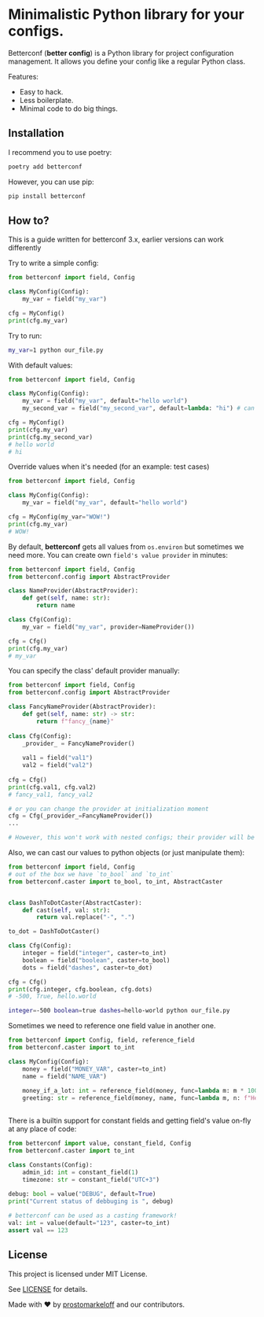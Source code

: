 # Minimalistic Python library for your configs.

Betterconf (**better config**) is a Python library for project configuration
management. It allows you define your config like a regular Python class.

Features:

* Easy to hack.
* Less boilerplate.
* Minimal code to do big things.

## Installation

I recommend you to use poetry:

```sh
poetry add betterconf
```

However, you can use pip:

```sh
pip install betterconf
```

## How to?

This is a guide written for betterconf 3.x, earlier versions can work differently

Try to write a simple config:
```python
from betterconf import field, Config

class MyConfig(Config):
    my_var = field("my_var")

cfg = MyConfig()
print(cfg.my_var)
```

Try to run:
```sh
my_var=1 python our_file.py
```

With default values:
```python
from betterconf import field, Config

class MyConfig(Config):
    my_var = field("my_var", default="hello world")
    my_second_var = field("my_second_var", default=lambda: "hi") # can be callable!

cfg = MyConfig()
print(cfg.my_var)
print(cfg.my_second_var)
# hello world
# hi
```

Override values when it's needed (for an example: test cases)
```python
from betterconf import field, Config

class MyConfig(Config):
    my_var = field("my_var", default="hello world")

cfg = MyConfig(my_var="WOW!")
print(cfg.my_var)
# WOW!
```

By default, **betterconf** gets all values from `os.environ` but sometimes we need more.
You can create own `field's value provider` in minutes:

```python
from betterconf import field, Config
from betterconf.config import AbstractProvider

class NameProvider(AbstractProvider):
    def get(self, name: str):
        return name

class Cfg(Config):
    my_var = field("my_var", provider=NameProvider())

cfg = Cfg()
print(cfg.my_var)
# my_var
```

You can specify the class' default provider manually:

```python
from betterconf import field, Config
from betterconf.config import AbstractProvider

class FancyNameProvider(AbstractProvider):
    def get(self, name: str) -> str:
        return f"fancy_{name}"
    
class Cfg(Config):
    _provider_ = FancyNameProvider()
    
    val1 = field("val1")
    val2 = field("val2")
    
cfg = Cfg()
print(cfg.val1, cfg.val2)
# fancy_val1, fancy_val2

# or you can change the provider at initialization moment
cfg = Cfg(_provider_=FancyNameProvider())
...

# However, this won't work with nested configs; their provider will be as it's set in `_provider_` field

```

Also, we can cast our values to python objects (or just manipulate them):

```python
from betterconf import field, Config
# out of the box we have `to_bool` and `to_int`
from betterconf.caster import to_bool, to_int, AbstractCaster


class DashToDotCaster(AbstractCaster):
    def cast(self, val: str):
        return val.replace("-", ".")

to_dot = DashToDotCaster()

class Cfg(Config):
    integer = field("integer", caster=to_int)
    boolean = field("boolean", caster=to_bool)
    dots = field("dashes", caster=to_dot)

cfg = Cfg()
print(cfg.integer, cfg.boolean, cfg.dots)
# -500, True, hello.world

```

```sh
integer=-500 boolean=true dashes=hello-world python our_file.py
```

Sometimes we need to reference one field value in another one.

```python
from betterconf import Config, field, reference_field
from betterconf.caster import to_int

class MyConfig(Config):
    money = field("MONEY_VAR", caster=to_int)
    name = field("NAME_VAR")
    
    money_if_a_lot: int = reference_field(money, func=lambda m: m * 1000)
    greeting: str = reference_field(money, name, func=lambda m, n: f"Hello, my name is {n} and I'm rich for {m}")
    
```

There is a builtin support for constant fields and getting field's value on-fly at any place of code:

```python
from betterconf import value, constant_field, Config
from betterconf.caster import to_int

class Constants(Config):
    admin_id: int = constant_field(1)
    timezone: str = constant_field("UTC+3")
    
debug: bool = value("DEBUG", default=True)
print("Current status of debbuging is ", debug)

# betterconf can be used as a casting framework!
val: int = value(default="123", caster=to_int)
assert val == 123

```


## License
This project is licensed under MIT License.

See [LICENSE](LICENSE) for details.


Made with :heart: by [prostomarkeloff](https://github.com/prostomarkeloff) and our contributors.
